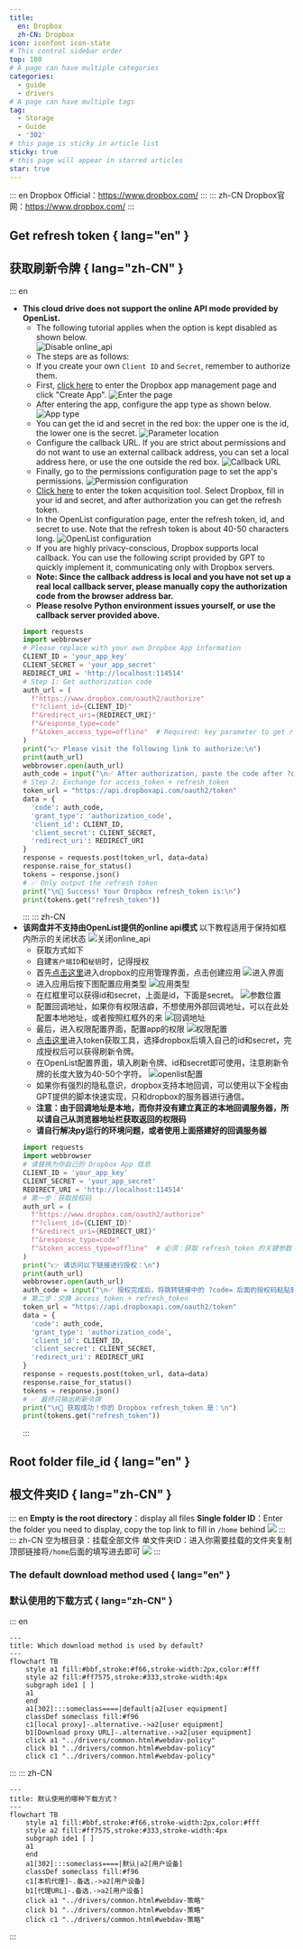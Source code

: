 ```yaml
---
title:
  en: Dropbox
  zh-CN: Dropbox
icon: iconfont icon-state
# This control sidebar order
top: 100
# A page can have multiple categories
categories:
  - guide
  - drivers
# A page can have multiple tags
tag:
  - Storage
  - Guide
  - '302'
# this page is sticky in article list
sticky: true
# this page will appear in starred articles
star: true
---
```


::: en
Dropbox Official：https://www.dropbox.com/
:::
::: zh-CN
Dropbox官网：https://www.dropbox.com/
:::

## **Get refresh token** { lang="en" }

## **获取刷新令牌** { lang="zh-CN" }

::: en

- **This cloud drive does not support the online API mode provided by OpenList.**
  - The following tutorial applies when the option is kept disabled as shown below.  
    ![Disable online_api](/img/drivers/dropbox/7.png)
  - The steps are as follows:
  - If you create your own `Client ID` and `Secret`, remember to authorize them.
  - First, [click here](https://www.dropbox.com/developers/apps?_tk=pilot_lp&_ad=topbar4&_camp=myapps) to enter the Dropbox app management page and click "Create App".
    ![Enter the page](/img/drivers/dropbox/1.png)
  - After entering the app, configure the app type as shown below.
    ![App type](/img/drivers/dropbox/2.png)
  - You can get the id and secret in the red box: the upper one is the id, the lower one is the secret.
    ![Parameter location](/img/drivers/dropbox/6.png)
  - Configure the callback URL. If you are strict about permissions and do not want to use an external callback address, you can set a local address here, or use the one outside the red box.
    ![Callback URL](/img/drivers/dropbox/3.png)
  - Finally, go to the permissions configuration page to set the app's permissions.
    ![Permission configuration](/img/drivers/dropbox/4.png)
  - [Click here](https://api.oplist.org/) to enter the token acquisition tool. Select Dropbox, fill in your id and secret, and after authorization you can get the refresh token.
  - In the OpenList configuration page, enter the refresh token, id, and secret to use. Note that the refresh token is about 40-50 characters long.
    ![OpenList configuration](/img/drivers/dropbox/5.png)
  - If you are highly privacy-conscious, Dropbox supports local callback. You can use the following script provided by GPT to quickly implement it, communicating only with Dropbox servers.
  - **Note: Since the callback address is local and you have not set up a real local callback server, please manually copy the authorization code from the browser address bar.**
  - **Please resolve Python environment issues yourself, or use the callback server provided above.**
  ```python
  import requests
  import webbrowser
  # Please replace with your own Dropbox App information
  CLIENT_ID = 'your_app_key'
  CLIENT_SECRET = 'your_app_secret'
  REDIRECT_URI = 'http://localhost:114514'
  # Step 1: Get authorization code
  auth_url = (
    f"https://www.dropbox.com/oauth2/authorize"
    f"?client_id={CLIENT_ID}"
    f"&redirect_uri={REDIRECT_URI}"
    f"&response_type=code"
    f"&token_access_type=offline"  # Required: key parameter to get refresh_token
  )
  print("👉 Please visit the following link to authorize:\n")
  print(auth_url)
  webbrowser.open(auth_url)
  auth_code = input("\n✅ After authorization, paste the code after ?code= in the redirected URL here:\n> ").strip()
  # Step 2: Exchange for access_token + refresh_token
  token_url = "https://api.dropboxapi.com/oauth2/token"
  data = {
    'code': auth_code,
    'grant_type': 'authorization_code',
    'client_id': CLIENT_ID,
    'client_secret': CLIENT_SECRET,
    'redirect_uri': REDIRECT_URI
  }
  response = requests.post(token_url, data=data)
  response.raise_for_status()
  tokens = response.json()
  # ✅ Only output the refresh token
  print("\n🎉 Success! Your Dropbox refresh_token is:\n")
  print(tokens.get("refresh_token"))
  ```
  :::
  ::: zh-CN
- **该网盘并不支持由OpenList提供的online api模式**
  以下教程适用于保持如框内所示的关闭状态
  ![关闭online_api](/img/drivers/dropbox/7.png)
  - 获取方式如下
  - 自建`客户端ID`和`秘钥`时，记得授权
  - 首先[点击这里](https://www.dropbox.com/developers/apps?_tk=pilot_lp&_ad=topbar4&_camp=myapps)进入dropbox的应用管理界面，点击创建应用
    ![进入界面](/img/drivers/dropbox/1.png)
  - 进入应用后按下图配置应用类型
    ![应用类型](/img/drivers/dropbox/2.png)
  - 在红框里可以获得id和secret，上面是id，下面是secret。
    ![参数位置](/img/drivers/dropbox/6.png)
  - 配置回调地址，如果你有权限洁癖，不想使用外部回调地址，可以在此处配置本地地址，或者按照红框外的来
    ![回调地址](/img/drivers/dropbox/3.png)
  - 最后，进入权限配置界面，配置app的权限
    ![权限配置](/img/drivers/dropbox/4.png)
  - [点击这里](https://api.oplist.org/)进入token获取工具，选择dropbox后填入自己的id和secret，完成授权后可以获得刷新令牌。
  - 在OpenList配置界面，填入刷新令牌、id和secret即可使用，注意刷新令牌的长度大致为40-50个字符。
    ![openlist配置](/img/drivers/dropbox/5.png)
  - 如果你有强烈的隐私意识，dropbox支持本地回调，可以使用以下全程由GPT提供的脚本快速实现，只和dropbox的服务器进行通信。
  - **注意：由于回调地址是本地，而你并没有建立真正的本地回调服务器，所以请自己从浏览器地址栏获取返回的权限码**
  - **请自行解决py运行的环境问题，或者使用上面搭建好的回调服务器**
  ```python
  import requests
  import webbrowser
  # 请替换为你自己的 Dropbox App 信息
  CLIENT_ID = 'your_app_key'
  CLIENT_SECRET = 'your_app_secret'
  REDIRECT_URI = 'http://localhost:114514'
  # 第一步：获取授权码
  auth_url = (
    f"https://www.dropbox.com/oauth2/authorize"
    f"?client_id={CLIENT_ID}"
    f"&redirect_uri={REDIRECT_URI}"
    f"&response_type=code"
    f"&token_access_type=offline"  # 必须：获取 refresh_token 的关键参数
  )
  print("👉 请访问以下链接进行授权：\n")
  print(auth_url)
  webbrowser.open(auth_url)
  auth_code = input("\n✅ 授权完成后，将跳转链接中的 ?code= 后面的授权码粘贴到此处：\n> ").strip()
  # 第二步：交换 access_token + refresh_token
  token_url = "https://api.dropboxapi.com/oauth2/token"
  data = {
    'code': auth_code,
    'grant_type': 'authorization_code',
    'client_id': CLIENT_ID,
    'client_secret': CLIENT_SECRET,
    'redirect_uri': REDIRECT_URI
  }
  response = requests.post(token_url, data=data)
  response.raise_for_status()
  tokens = response.json()
  # ✅ 最终只输出刷新令牌
  print("\n🎉 获取成功！你的 Dropbox refresh_token 是：\n")
  print(tokens.get("refresh_token"))
  ```
  :::

## **Root folder file_id** { lang="en" }

## **根文件夹ID** { lang="zh-CN" }

::: en
**Empty is the root directory**：display all files
**Single folder ID**：Enter the folder you need to display, copy the top link to fill in `/home` behind
![](/img/drivers/dropbox/folder_id.png)
:::
::: zh-CN
空为根目录：挂载全部文件
单文件夹ID：进入你需要挂载的文件夹复制顶部链接将`/home`后面的填写进去即可
![](/img/drivers/dropbox/folder_id.png)
:::

### **The default download method used** { lang="en" }

### **默认使用的下载方式** { lang="zh-CN" }

::: en

```mermaid
---
title: Which download method is used by default?
---
flowchart TB
    style a1 fill:#bbf,stroke:#f66,stroke-width:2px,color:#fff
    style a2 fill:#ff7575,stroke:#333,stroke-width:4px
    subgraph ide1 [ ]
    a1
    end
    a1[302]:::someclass====|default|a2[user equipment]
    classDef someclass fill:#f96
    c1[local proxy]-.alternative.->a2[user equipment]
    b1[Download proxy URL]-.alternative.->a2[user equipment]
    click a1 "../drivers/common.html#webdav-policy"
    click b1 "../drivers/common.html#webdav-policy"
    click c1 "../drivers/common.html#webdav-policy"
```

:::
::: zh-CN

```mermaid
---
title: 默认使用的哪种下载方式？
---
flowchart TB
    style a1 fill:#bbf,stroke:#f66,stroke-width:2px,color:#fff
    style a2 fill:#ff7575,stroke:#333,stroke-width:4px
    subgraph ide1 [ ]
    a1
    end
    a1[302]:::someclass====|默认|a2[用户设备]
    classDef someclass fill:#f96
    c1[本机代理]-.备选.->a2[用户设备]
    b1[代理URL]-.备选.->a2[用户设备]
    click a1 "../drivers/common.html#webdav-策略"
    click b1 "../drivers/common.html#webdav-策略"
    click c1 "../drivers/common.html#webdav-策略"
```

:::
